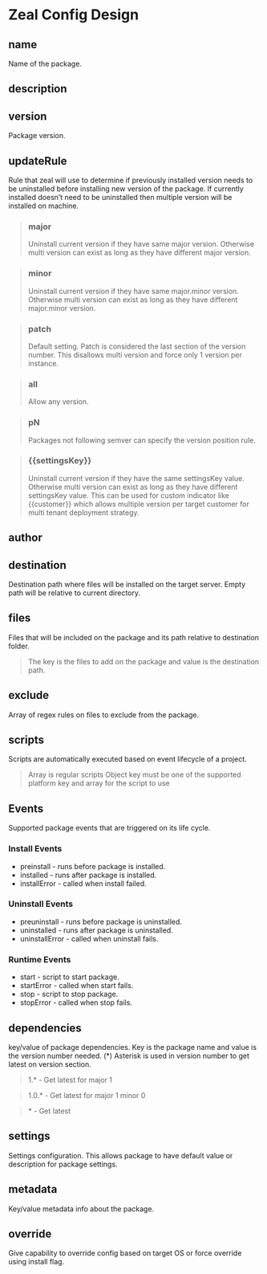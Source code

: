# Zeal Config Design

## name
Name of the package.

## description

## version
Package version.

## updateRule
Rule that zeal will use to determine if previously installed version needs 
to be uninstalled before installing new version of the package. 
If currently installed doesn’t need to be uninstalled then multiple version will be installed on machine.

> ### major
>Uninstall current version if they have same major version. Otherwise
multi version can exist as long as they have different major version.

> ### minor
> Uninstall current version if they have same major.minor version.
Otherwise multi version can exist as long as they have different major.minor 
version.

> ### patch
> Default setting. Patch is considered the last section of the version number.
This disallows multi version and force only 1 version per instance.

> ### all
> Allow any version.

> ### pN
> Packages not following semver can specify the version position rule.

> ### {{settingsKey}}
> Uninstall current version if they have the same settingsKey value. Otherwise
multi version can exist as long as they have different settingsKey value.
This can be used for custom indicator like {{customer}} which allows multiple
version per target customer for multi tenant deployment strategy.



## author

## destination
Destination path where files will be installed on the target server. Empty path will be relative to current directory.

## files
Files that will be included on the package and its path relative to destination folder.

> The key is the files to add on the package and value is the destination path.

## exclude
Array of regex rules on files to exclude from the package.

## scripts
Scripts are automatically executed based on event lifecycle of a project.

> Array is regular scripts
Object key must be one of the supported platform key and array for the script to use

## Events
Supported package events that are triggered on its life cycle.

### Install Events
* preinstall - runs before package is installed.
* installed - runs after package is installed.
* installError - called when install failed.

### Uninstall Events
* preuninstall - runs before package is uninstalled.
* uninstalled - runs after package is uninstalled.
* uninstallError - called when uninstall fails.

### Runtime Events
* start - script to start package.
* startError - called when start fails.
* stop - script to stop package.
* stopError - called when stop fails.


## dependencies
key/value of package dependencies. Key is the package name and value is the version number needed. (*) Asterisk is used in version number to get latest on version section.
> 1.* - Get latest for major 1

> 1.0.* - Get latest for major 1 minor 0

>  \* - Get latest

## settings
Settings configuration. This allows package to have default value or description for package settings.

## metadata
Key/value metadata info about the package.

## override

Give capability to override config based on target OS or force override using install flag.